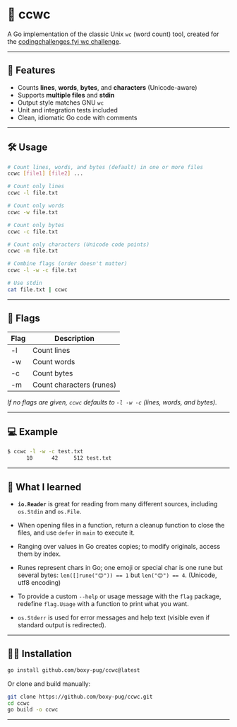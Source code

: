 # 📝 ccwc

A Go implementation of the classic Unix `wc` (word count) tool, created for the [codingchallenges.fyi wc challenge](https://codingchallenges.fyi/challenges/challenge-wc/).

---

## 🚀 Features

-  Counts **lines**, **words**, **bytes**, and **characters** (Unicode-aware)
-  Supports **multiple files** and **stdin**
-  Output style matches GNU `wc`
-  Unit and integration tests included
-  Clean, idiomatic Go code with comments

---

## 🛠️ Usage

```sh
# Count lines, words, and bytes (default) in one or more files
ccwc [file1] [file2] ...

# Count only lines
ccwc -l file.txt

# Count only words
ccwc -w file.txt

# Count only bytes
ccwc -c file.txt

# Count only characters (Unicode code points)
ccwc -m file.txt

# Combine flags (order doesn't matter)
ccwc -l -w -c file.txt

# Use stdin
cat file.txt | ccwc
```

---

## 🚩 Flags

| Flag | Description                    |
|------|--------------------------------|
| -l   | Count lines                    |
| -w   | Count words                    |
| -c   | Count bytes                    |
| -m   | Count characters (runes)       |

*If no flags are given, `ccwc` defaults to `-l -w -c` (lines, words, and bytes).*

---

## 💻 Example

```sh
$ ccwc -l -w -c test.txt
      10      42     512 test.txt
```

---

## 🧠 What I learned

-  **`io.Reader`** is great for reading from many different sources, including `os.Stdin` and `os.File`.

-  When opening files in a function, return a cleanup function to close the files, and use `defer` in `main` to execute it.

-  Ranging over values in Go creates copies; to modify originals, access them by index.

-  Runes represent chars in Go; one emoji or special char is one rune but several bytes: `len([]rune("😊")) == 1` but `len("😊") == 4`. (Unicode, utf8 encoding)

-  To provide a custom `--help` or usage message with the `flag` package, redefine `flag.Usage` with a function to print what you want.

-  `os.Stderr` is used for error messages and help text (visible even if standard output is redirected).

---

## 🧑‍💻 Installation

```sh
go install github.com/boxy-pug/ccwc@latest
```

Or clone and build manually:

```sh
git clone https://github.com/boxy-pug/ccwc.git
cd ccwc
go build -o ccwc
```

---

